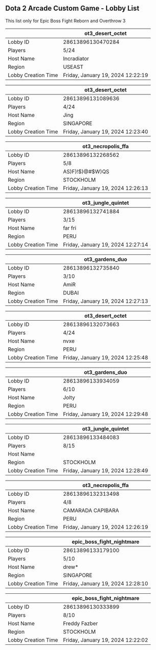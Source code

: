## Dota 2 Arcade Custom Game - Lobby List

This list only for Epic Boss Fight Reborn and Overthrow 3

|  | ot3_desert_octet |
| ------ | ------ |
| Lobby ID | 28613896130470284 |
| Players | 5/24 |
| Host Name | Incradiator |
| Region | USEAST |
| Lobby Creation Time | Friday, January 19, 2024 12:22:19 |


|  | ot3_desert_octet |
| ------ | ------ |
| Lobby ID | 28613896131089636 |
| Players | 4/24 |
| Host Name | Jing |
| Region | SINGAPORE |
| Lobby Creation Time | Friday, January 19, 2024 12:23:40 |


|  | ot3_necropolis_ffa |
| ------ | ------ |
| Lobby ID | 28613896132268562 |
| Players | 5/8 |
| Host Name | AS)F)!$)@#$W)QS |
| Region | STOCKHOLM |
| Lobby Creation Time | Friday, January 19, 2024 12:26:13 |


|  | ot3_jungle_quintet |
| ------ | ------ |
| Lobby ID | 28613896132741884 |
| Players | 3/15 |
| Host Name | far fri |
| Region | PERU |
| Lobby Creation Time | Friday, January 19, 2024 12:27:14 |


|  | ot3_gardens_duo |
| ------ | ------ |
| Lobby ID | 28613896132735840 |
| Players | 3/10 |
| Host Name | AmiR |
| Region | DUBAI |
| Lobby Creation Time | Friday, January 19, 2024 12:27:13 |


|  | ot3_desert_octet |
| ------ | ------ |
| Lobby ID | 28613896132073663 |
| Players | 4/24 |
| Host Name | nvxe |
| Region | PERU |
| Lobby Creation Time | Friday, January 19, 2024 12:25:48 |


|  | ot3_gardens_duo |
| ------ | ------ |
| Lobby ID | 28613896133934059 |
| Players | 6/10 |
| Host Name | Jolty |
| Region | PERU |
| Lobby Creation Time | Friday, January 19, 2024 12:29:48 |


|  | ot3_jungle_quintet |
| ------ | ------ |
| Lobby ID | 28613896133484083 |
| Players | 8/15 |
| Host Name | |-︻デ 一`+ > > > |
| Region | STOCKHOLM |
| Lobby Creation Time | Friday, January 19, 2024 12:28:49 |


|  | ot3_necropolis_ffa |
| ------ | ------ |
| Lobby ID | 28613896132313498 |
| Players | 4/8 |
| Host Name | CAMARADA CAPIBARA |
| Region | PERU |
| Lobby Creation Time | Friday, January 19, 2024 12:26:19 |


|  | epic_boss_fight_nightmare |
| ------ | ------ |
| Lobby ID | 28613896133179100 |
| Players | 5/10 |
| Host Name | drew* |
| Region | SINGAPORE |
| Lobby Creation Time | Friday, January 19, 2024 12:28:10 |


|  | epic_boss_fight_nightmare |
| ------ | ------ |
| Lobby ID | 28613896130333899 |
| Players | 8/10 |
| Host Name | Freddy Fazber |
| Region | STOCKHOLM |
| Lobby Creation Time | Friday, January 19, 2024 12:22:02 |


